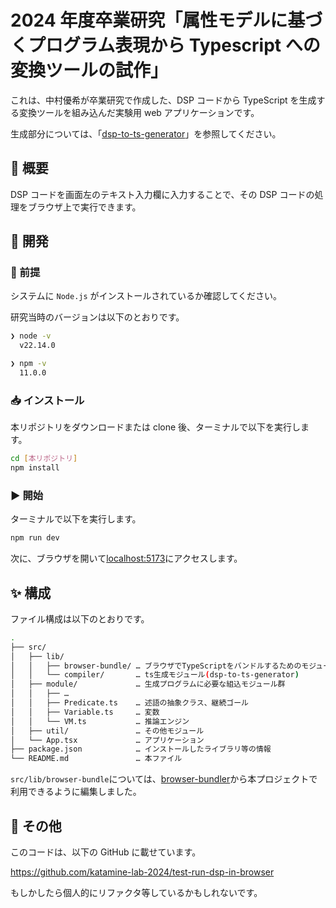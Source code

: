 # 2024 年度卒業研究「属性モデルに基づくプログラム表現から Typescript への変換ツールの試作」

これは、中村優希が卒業研究で作成した、DSP コードから TypeScript を生成する変換ツールを組み込んだ実験用 web アプリケーションです。

生成部分については、「[dsp-to-ts-generator](https://github.com/katamine-lab-2024/dsp-to-ts-generator)」を参照してください。

## 🚀 概要

DSP コードを画面左のテキスト入力欄に入力することで、その DSP コードの処理をブラウザ上で実行できます。

## 🔧 開発

### 📌 前提

システムに `Node.js` がインストールされているか確認してください。

研究当時のバージョンは以下のとおりです。

```sh
❯ node -v
  v22.14.0
```

```sh
❯ npm -v
  11.0.0
```

### 📥 インストール

本リポジトリをダウンロードまたは clone 後、ターミナルで以下を実行します。

```sh
cd [本リポジトリ]
npm install
```

### ▶️ 開始

ターミナルで以下を実行します。

```sh
npm run dev
```

次に、ブラウザを開いて[localhost:5173](http://localhost:5173/)にアクセスします。

## ✨ 構成

ファイル構成は以下のとおりです。

```sh
.
├── src/
│   ├── lib/
│   │   ├── browser-bundle/ … ブラウザでTypeScriptをバンドルするためのモジュール
│   │   └── compiler/       … ts生成モジュール(dsp-to-ts-generator)
│   ├── module/             … 生成プログラムに必要な組込モジュール群
│   │   ├── …
│   │   ├── Predicate.ts    … 述語の抽象クラス、継続ゴール
│   │   ├── Variable.ts     … 変数
│   │   └── VM.ts           … 推論エンジン
│   ├── util/               … その他モジュール
│   └── App.tsx             … アプリケーション
├── package.json            … インストールしたライブラリ等の情報
└── README.md               … 本ファイル
```

`src/lib/browser-bundle`については、[browser-bundler](https://github.com/steelydylan/browser-bundler/tree/master)から本プロジェクトで利用できるように編集しました。

## 📍 その他

このコードは、以下の GitHub に載せています。

https://github.com/katamine-lab-2024/test-run-dsp-in-browser

もしかしたら個人的にリファクタ等しているかもしれないです。
